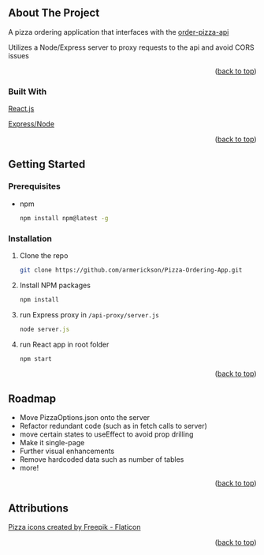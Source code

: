 <!-- ABOUT THE PROJECT -->
## About The Project

A pizza ordering application that interfaces with the [order-pizza-api](https://order-pizza-api.herokuapp.com/api/ui/)

Utilizes a Node/Express server to proxy requests to the api and avoid CORS issues

<p align="right">(<a href="#readme-top">back to top</a>)</p>



### Built With

[React.js](https://reactjs.org/)

[Express/Node](https://expressjs.com/)

<p align="right">(<a href="#readme-top">back to top</a>)</p>



<!-- GETTING STARTED -->
## Getting Started

### Prerequisites

* npm
  ```sh
  npm install npm@latest -g
  ```

### Installation

1. Clone the repo
   ```sh
   git clone https://github.com/armerickson/Pizza-Ordering-App.git
   ```
2. Install NPM packages
   ```sh
   npm install
   ```
3. run Express proxy in `/api-proxy/server.js`
   ```js
   node server.js
   ```
4. run React app in root folder
    ```js
    npm start
    ```


<p align="right">(<a href="#readme-top">back to top</a>)</p>


<!-- ROADMAP -->
## Roadmap

- Move PizzaOptions.json onto the server
- Refactor redundant code (such as in fetch calls to server)
- move certain states to useEffect to avoid prop drilling
- Make it single-page
- Further visual enhancements
- Remove hardcoded data such as number of tables
- more!


<p align="right">(<a href="#readme-top">back to top</a>)</p>


<!-- ATTRIBUTIONS -->
## Attributions

<a href="https://www.flaticon.com/free-icons/pizza" title="pizza icons">Pizza icons created by Freepik - Flaticon</a>

<p align="right">(<a href="#readme-top">back to top</a>)</p>

